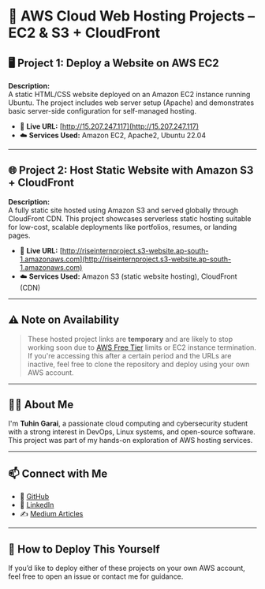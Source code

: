 # 📡 AWS Cloud Web Hosting Projects – EC2 & S3 + CloudFront

## 🖥️ Project 1: Deploy a Website on AWS EC2

**Description:**  
A static HTML/CSS website deployed on an Amazon EC2 instance running Ubuntu. The project includes web server setup (Apache) and demonstrates basic server-side configuration for self-managed hosting.

- 🔗 **Live URL:** [http://15.207.247.117](http://15.207.247.117)
- ☁️ **Services Used:** Amazon EC2, Apache2, Ubuntu 22.04

---

## 🌐 Project 2: Host Static Website with Amazon S3 + CloudFront

**Description:**  
A fully static site hosted using Amazon S3 and served globally through CloudFront CDN. This project showcases serverless static hosting suitable for low-cost, scalable deployments like portfolios, resumes, or landing pages.

- 🔗 **Live URL:** [http://riseinternproject.s3-website.ap-south-1.amazonaws.com](http://riseinternproject.s3-website.ap-south-1.amazonaws.com)
- ☁️ **Services Used:** Amazon S3 (static website hosting), CloudFront (CDN)

---

## ⚠️ Note on Availability

> These hosted project links are **temporary** and are likely to stop working soon due to [AWS Free Tier](https://aws.amazon.com/free/) limits or EC2 instance termination.  
> If you're accessing this after a certain period and the URLs are inactive, feel free to clone the repository and deploy using your own AWS account.

---

## 🙋‍♂️ About Me

I'm **Tuhin Garai**, a passionate cloud computing and cybersecurity student with a strong interest in DevOps, Linux systems, and open-source software.  
This project was part of my hands-on exploration of AWS hosting services.

---

## 📫 Connect with Me

- 🔗 [GitHub](https://github.com/nightcodex7)
- 🔗 [LinkedIn](https://www.linkedin.com/in/me/)
- ✍️ [Medium Articles](https://medium.com/@nightcode_x)

---

## 🚀 How to Deploy This Yourself

If you’d like to deploy either of these projects on your own AWS account, feel free to open an issue or contact me for guidance.
